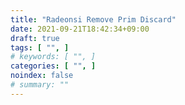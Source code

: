 ```yaml
---
title: "Radeonsi Remove Prim Discard"
date: 2021-09-21T18:42:34+09:00
draft: true
tags: [ "", ]
# keywords: [ "", ]
categories: [ "", ]
noindex: false
# summary: ""
---
```


